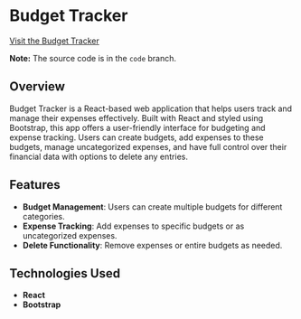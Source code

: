 # Budget Tracker

[Visit the Budget Tracker](https://soham-2411.github.io/React-Budget-Tracker/)

**Note:** The source code is in the `code` branch.

## Overview
Budget Tracker is a React-based web application that helps users track and manage their expenses effectively. Built with React and styled using Bootstrap, this app offers a user-friendly interface for budgeting and expense tracking. Users can create budgets, add expenses to these budgets, manage uncategorized expenses, and have full control over their financial data with options to delete any entries.

## Features
- **Budget Management**: Users can create multiple budgets for different categories.
- **Expense Tracking**: Add expenses to specific budgets or as uncategorized expenses.
- **Delete Functionality**: Remove expenses or entire budgets as needed.

## Technologies Used
- **React**
- **Bootstrap**
